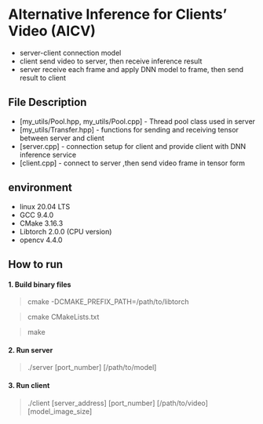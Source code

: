# Alternative Inference for Clients’ Video (AICV)

* server-client connection model
* client send video to server, then receive inference result
* server receive each frame and apply DNN model to frame, then send result to client

## File Description

* [my_utils/Pool.hpp, my_utils/Pool.cpp] - Thread pool class used in server
* [my_utils/Transfer.hpp] - functions for sending and receiving tensor between server and client
* [server.cpp] - connection setup for client and provide client with DNN inference service
* [client.cpp] - connect to server ,then send video frame in tensor form

## environment
* linux 20.04 LTS
* GCC 9.4.0
* CMake 3.16.3
* Libtorch 2.0.0 (CPU version)
* opencv 4.4.0

## How to run
#### 1. Build binary files
>  cmake -DCMAKE_PREFIX_PATH=/path/to/libtorch

>  cmake CMakeLists.txt

>  make

#### 2. Run server
>  ./server [port_number] [/path/to/model]

#### 3. Run client
>  ./client [server_address] [port_number] [/path/to/video] [model_image_size]
